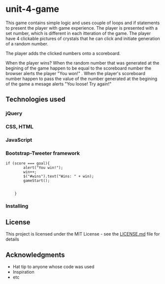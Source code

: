 # unit-4-game

This game contains simple logic and uses couple of loops and if statements to present the player with game experience.
The player is presented with a set number, which is different in each itteration of the game.
The player have 4 clickable pictures of crystals that he can click and initiate generation of a random number.

The player adds the clicked numbers onto a scoreboard.

When the player wins?
When the random number that was generated at the begining of the game happen to be equal to the scoreboard number the browser alerts the player "You won!" . When the player's scoreboard number happen to pass the value of the number generated at the begining of the game a mesage alerts "You loose! Try again!"


## Technologies used

### jQuery
### CSS, HTML
### JavaScript
### Bootstrap-Tweeter framework



```
if (score === goal){
        alert("You win!");
        win++;
        $("#wins").text("Wins: " + win);
        gameStart();
      
    
    }
```

### Installing


## License

This project is licensed under the MIT License - see the [LICENSE.md](LICENSE.md) file for details

## Acknowledgments

* Hat tip to anyone whose code was used
* Inspiration
* etc

